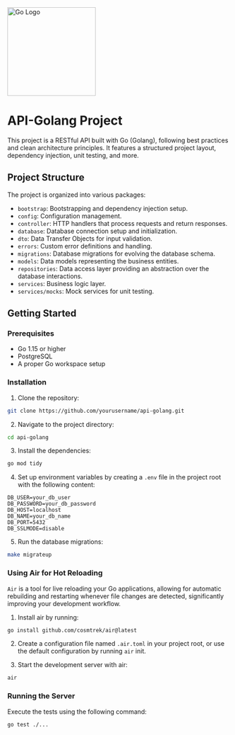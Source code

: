 <img src="https://openupthecloud.com/wp-content/uploads/2020/01/Golang.png" alt="Go Logo" width="200">

# API-Golang Project

This project is a RESTful API built with Go (Golang), following best practices and clean architecture principles. It features a structured project layout, dependency injection, unit testing, and more.

## Project Structure

The project is organized into various packages:

- `bootstrap`: Bootstrapping and dependency injection setup.
- `config`: Configuration management.
- `controller`: HTTP handlers that process requests and return responses.
- `database`: Database connection setup and initialization.
- `dto`: Data Transfer Objects for input validation.
- `errors`: Custom error definitions and handling.
- `migrations`: Database migrations for evolving the database schema.
- `models`: Data models representing the business entities.
- `repositories`: Data access layer providing an abstraction over the database interactions.
- `services`: Business logic layer.
- `services/mocks`: Mock services for unit testing.

## Getting Started

### Prerequisites

- Go 1.15 or higher
- PostgreSQL
- A proper Go workspace setup

### Installation

1. Clone the repository:

```sh
git clone https://github.com/yourusername/api-golang.git
```

2. Navigate to the project directory:
```sh
cd api-golang
```

3. Install the dependencies:
```sh
go mod tidy
```

4. Set up environment variables by creating a `.env` file in the project root with the following content:
```
DB_USER=your_db_user
DB_PASSWORD=your_db_password
DB_HOST=localhost
DB_NAME=your_db_name
DB_PORT=5432
DB_SSLMODE=disable
```

5. Run the database migrations:
```sh
make migrateup
```

### Using Air for Hot Reloading

`Air` is a tool for live reloading your Go applications, allowing for automatic rebuilding and restarting whenever file changes are detected, significantly improving your development workflow.

1. Install air by running:
```sh
go install github.com/cosmtrek/air@latest
```

2. Create a configuration file named `.air.toml` in your project root, or use the default configuration by running `air` init.

3. Start the development server with air: 
```sh
air
```

### Running the Server

Execute the tests using the following command:
```sh
go test ./...
```